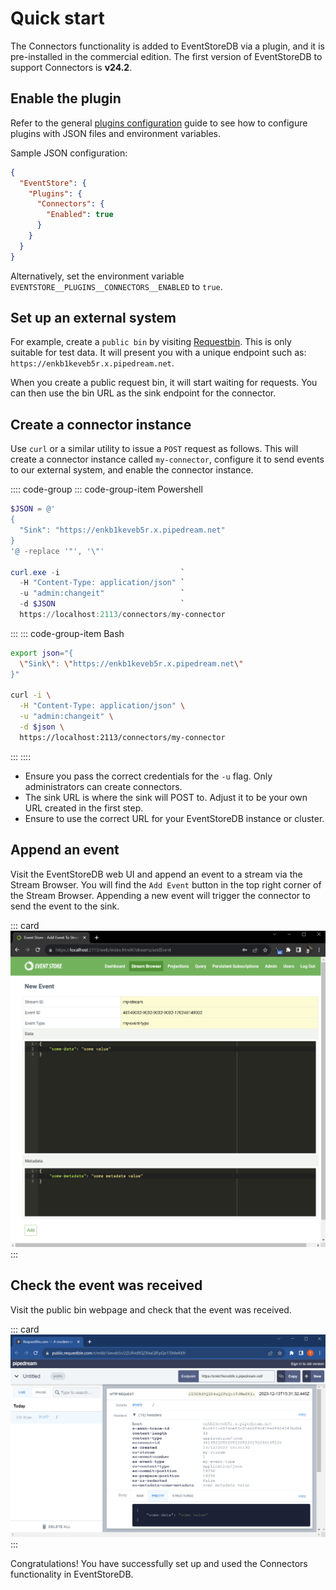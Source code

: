 # Quick start

The Connectors functionality is added to EventStoreDB via a plugin, and it is pre-installed in the commercial edition. The first version of EventStoreDB to support Connectors is **v24.2**.

## Enable the plugin

Refer to the general [plugins configuration](/docs/server/v24.2/configuration.md#plugins-configuration) guide to see how to configure plugins with JSON files and environment variables.

Sample JSON configuration:

```json
{
  "EventStore": {
    "Plugins": {
      "Connectors": {
        "Enabled": true
      }
    }
  }
}
```

Alternatively, set the environment variable `EVENTSTORE__PLUGINS__CONNECTORS__ENABLED` to `true`.

## Set up an external system

For example, create a `public bin` by visiting [Requestbin](https://public.requestbin.com/r). This is only suitable for test data. It will present you with a unique endpoint such as: `https://enkb1keveb5r.x.pipedream.net`.

When you create a public request bin, it will start waiting for requests. You can then use the bin URL as the sink endpoint for the connector.

## Create a connector instance

Use `curl` or a similar utility to issue a `POST` request as follows. This will create a connector instance called `my-connector`, configure it to send events to our external system, and enable the connector instance.

:::: code-group
::: code-group-item Powershell
```powershell
$JSON = @'
{
  "Sink": "https://enkb1keveb5r.x.pipedream.net"
}
'@ -replace '"', '\"'

curl.exe -i                           `
  -H "Content-Type: application/json" `
  -u "admin:changeit"                 `
  -d $JSON                            `
  https://localhost:2113/connectors/my-connector
```
:::
::: code-group-item Bash
```bash
export json="{
  \"Sink\": \"https://enkb1keveb5r.x.pipedream.net\"
}"

curl -i \
  -H "Content-Type: application/json" \
  -u "admin:changeit" \
  -d $json \
  https://localhost:2113/connectors/my-connector
```
:::
::::

- Ensure you pass the correct credentials for the `-u` flag. Only administrators can create connectors.
- The sink URL is where the sink will POST to. Adjust it to be your own URL created in the first step.
- Ensure to use the correct URL for your EventStoreDB instance or cluster.

## Append an event

Visit the EventStoreDB web UI and append an event to a stream via the Stream Browser. You will find the `Add Event` button in the top right corner of the Stream Browser.
Appending a new event will trigger the connector to send the event to the sink.

::: card
![Create Event](./images/create-event.png)
:::

## Check the event was received

Visit the public bin webpage and check that the event was received.

::: card
![View Received Event](./images/receive-event.png)
:::

Congratulations! You have successfully set up and used the Connectors functionality in EventStoreDB.
